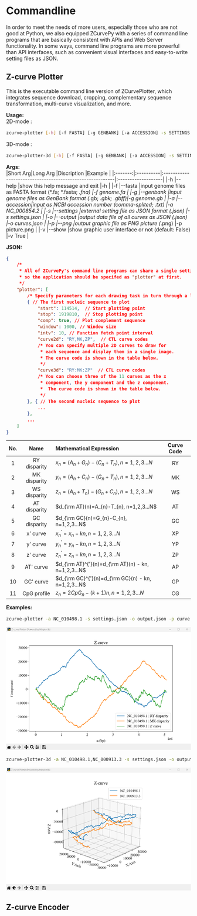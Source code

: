 # Commandline
In order to meet the needs of more users, especially those who are not good at Python, we also equipped ZCurvePy with a series of command line programs that are basically consistent with APIs and Web Server functionality. In some ways, command line programs are more powerful than API interfaces, such as convenient visual interfaces and easy-to-write setting files as JSON. 
## Z-curve Plotter
This is the executable command line version of ZCurvePlotter, which integrates sequence download, cropping, complementary sequence transformation, multi-curve visualization, and more.  

**Usage:**  
2D-mode :
```bash
zcurve-plotter [-h] [-f FASTA] [-g GENBANK] [-a ACCESSION] -s SETTINGS [-o OUTPUT]  [-p PNG] [-v SHOW]
```
3D-mode :
```bash
zcurve-plotter-3d [-h] [-f FASTA] [-g GENBANK] [-a ACCESSION] -s SETTINGS [-o OUTPUT]  [-p PNG] [-v SHOW]
```
**Args:**  
|Short Arg|Long Arg   |Discription                                               |Example             |
|:-------:|:----------|:---------------------------------------------------------|:-------------------|
|-h       |--help     |show this help message and exit                           |-h                  |
|-f       |--fasta    |input genome files as FASTA format (*.fa; *.fasta; *.fna) |-f genome.fa        |
|-g       |--genbank  |input genome files as GenBank format (*.gb; *.gbk; *.gbff)|-g genome.gb        |
|-a       |--accession|input as NCBI accession number (comma-splited; *.txt)     |-a NC_000854.2      |
|-s       |--settings |external setting file as JSON format (*.json)             |-s settings.json    |
|-o       |--output   |output data file of all curves as JSON (*.json)           |-o curves.json      |
|-p       |--png      |output graphic file as PNG picture (*.png)                |-p picture.png      |
|-v       |--show     |show graphic user interface or not (default: False)       |-v True             |

**JSON:**  
```json
{
    /* 
     * All of ZCurvePy's command line programs can share a single settings.json,
     * so the application should be specifed as "plotter" at first.
     */
    "plotter": [
        /* Specify parameters for each drawing task in turn through a list. */
        { // The first nucleic sequence to plot
            "start": 114514,  // Start plotting point
            "stop": 1919810,  // Stop plotting point
            "comp": true, // Plot complement sequence
            "window": 1000, // Window size 
            "intv": 10, // Function fetch point interval
            "curve2d": "RY,MK,ZP",  // CTL curve codes
            /* You can specify multiple 2D curves to draw for 
             * each sequence and display them in a single image.
             * The curve code is shown in the table below.
             */
            "curve3d": "RY:MK:ZP"  // CTL curve codes
            /* You can choose three of the 11 curves as the x 
             * component, the y component and the z component.
             *  The curve code is shown in the table below.
             */
        }, { // The second nucleic sequence to plot
            ...
        },
        ...
    ]
}
```

| No. |Name                     |Mathematical Expression                             | Curve Code |
|:---:|:-----------------------:|:---------------------------------------------------|:----------:|
| 1   |RY disparity             |$x_{n}=(A_{n}+G_{n})-(C_{n}+T_{n}), n=1,2,3...N$    |RY          |
| 2   |MK disparity             |$y_{n}=(A_{n}+C_{n})-(G_{n}+T_{n}), n=1,2,3...N$    |MK          |
| 3   |WS disparity             |$z_{n}=(A_{n}+T_{n})-(G_{n}+C_{n}), n=1,2,3...N$    |WS          |
| 4   |AT disparity             |$d_{\rm AT}(n)=A_{n}-T_{n}, n=1,2,3...N$            |AT          |
| 5   |GC disparity             |$d_{\rm GC}(n)=G_{n}-C_{n}, n=1,2,3...N$            |GC          |
| 6   |x' curve                 |$x_{n}^{'}=x_{n} - kn, n=1,2,3...N$                 |XP          |
| 7   |y' curve                 |$y_{n}^{'}=y_{n} - kn, n=1,2,3...N$                 |YP          |
| 8   |z' curve                 |$z_{n}^{'}=z_{n} - kn, n=1,2,3...N$                 |ZP          |
| 9   |AT' curve                |$d_{\rm AT}^{'}(n)=d_{\rm AT}(n) - kn, n=1,2,3...N$ |AP          |
| 10  |GC' curve                |$d_{\rm GC}^{'}(n)=d_{\rm GC}(n) - kn, n=1,2,3...N$ |GP          |
| 11  |CpG profile              |$z_{n}=2{CpG}_{n} - (k + 1)n, n=1,2,3...N$          |CG          |

**Examples:**
```bash
zcurve-plotter -a NC_010498.1 -s settings.json -o output.json -p curve.png -v True
```
![Z-curve Plotter Example](./images/z_plotter_example.png)
```bash
zcurve-plotter-3d -a NC_010498.1,NC_000913.3 -s settings.json -o output.json -p curve.png -v True
```
![Z-curve Plotter Example](./images/z_plotter_3d_example.png)
## Z-curve Encoder <a id="z_curve_encoder"></a>